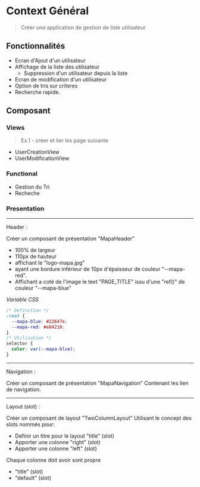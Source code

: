 # Context Général

> Créer une application de gestion de liste utilisateur

## Fonctionnalités

- Ecran d'Ajout d'un utilisateur
- Affichage de la liste des utilisateur
  - Suppression d'un utilisateur depuis la liste
- Ecran de modification d'un utilisateur
- Option de tris sur criteres
- Recherche rapide.

## Composant

### Views

> Ex.1 - créer et lier les page suivante

- UserCreationView
- UserModificationView

### Functional

- Gestion du Tri
- Recheche

### Presentation

---

Header :

Créer un composant de présentation "MapaHeader"

- 100% de largeur
- 110px de hauteur
- affichant le "logo-mapa.jpg"
- ayant une bordure inférieur de 10px d'épaisseur de couleur "--mapa-red".
- Affichant a coté de l'image le text "PAGE_TITLE" issu d'une "ref()" de couleur "--mapa-blue"

_Variable CSS_

```css
/* Definition */
:root {
  --mapa-blue: #22647e;
  --mapa-red: #e04210;
}
/* Utilisation */
selector {
  color: var(--mapa-blue);
}
```

---

Navigation :

Créer un composant de présentation "MapaNavigation"
Contenant les lien de navigation.

---

Layout (slot) :

Créer un composant de layout "TwoColumnLayout"
Utilisant le concept des slots nommés pour:

- Definir un titre pour le layout "title" (slot)
- Apporter une colonne "right" (slot)
- Apporter une colonne "left" (slot)

Chaque colonne doit avoir sont propre

- "title" (slot)
- "default" (slot)
